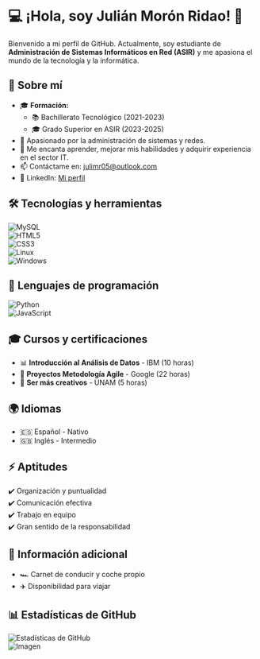 # 💻 ¡Hola, soy Julián Morón Ridao! 🚀  

Bienvenido a mi perfil de GitHub. Actualmente, soy estudiante de **Administración de Sistemas Informáticos en Red (ASIR)** y me apasiona el mundo de la tecnología y la informática.  

## 📌 Sobre mí  
- 🎓 **Formación:**  
  - 📚 Bachillerato Tecnológico (2021-2023)  
  - 🎓 Grado Superior en ASIR (2023-2025)  
- 💼 Apasionado por la administración de sistemas y redes.  
- 🚀 Me encanta aprender, mejorar mis habilidades y adquirir experiencia en el sector IT.  
- 📫 Contáctame en: [julimr05@outlook.com](mailto:julimr05@outlook.com)  
- 🔗 LinkedIn: [Mi perfil](https://www.linkedin.com/in/julián-morón-ridao)  

## 🛠 Tecnologías y herramientas  
![MySQL](https://img.shields.io/badge/MySQL-4479A1?style=flat&logo=mysql&logoColor=white)  
![HTML5](https://img.shields.io/badge/HTML5-E34F26?style=flat&logo=html5&logoColor=white)  
![CSS3](https://img.shields.io/badge/CSS3-1572B6?style=flat&logo=css3&logoColor=white)  
![Linux](https://img.shields.io/badge/Linux-FCC624?style=flat&logo=linux&logoColor=black)  
![Windows](https://img.shields.io/badge/Windows-0078D6?style=flat&logo=windows&logoColor=white)  

## 📌 Lenguajes de programación  
![Python](https://img.shields.io/badge/Python-3776AB?style=flat&logo=python&logoColor=white)  
![JavaScript](https://img.shields.io/badge/JavaScript-F7DF1E?style=flat&logo=javascript&logoColor=black)  

## 🎓 Cursos y certificaciones  
- 📊 **Introducción al Análisis de Datos** - IBM (10 horas)  
- 🚀 **Proyectos Metodología Agile** - Google (22 horas)  
- 🎨 **Ser más creativos** - UNAM (5 horas)  

## 🌍 Idiomas  
- 🇪🇸 Español - Nativo  
- 🇬🇧 Inglés - Intermedio  

## ⚡ Aptitudes  
✔️ Organización y puntualidad  
✔️ Comunicación efectiva  
✔️ Trabajo en equipo  
✔️ Gran sentido de la responsabilidad  

## 🚗 Información adicional  
- 🏎️ Carnet de conducir y coche propio  
- ✈️ Disponibilidad para viajar  

## 📊 Estadísticas de GitHub  
![Estadísticas de GitHub](https://github-readme-stats.vercel.app/api?username=julimr05&show_icons=true&theme=radical)  
![Imagen](https://www.bing.com/images/search?q=imagen%20infromatica&FORM=IQFRBA&id=CC4665FEEFC60C661F0BE755A741CB9A81819ABC)



<!--
**Julianmoronr/Julianmoronr** is a ✨ _special_ ✨ repository because its `README.md` (this file) appears on your GitHub profile.

Here are some ideas to get you started:

- 🔭 I’m currently working on ...
- 🌱 I’m currently learning ...
- 👯 I’m looking to collaborate on ...
- 🤔 I’m looking for help with ...
- 💬 Ask me about ...
- 📫 How to reach me: ...
- 😄 Pronouns: ...
- ⚡ Fun fact: ...
-->
